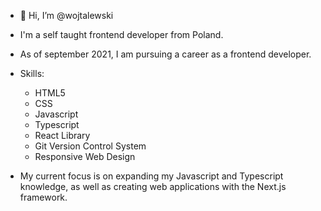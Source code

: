 - 👋 Hi, I’m @wojtalewski

- I'm a self taught frontend developer from Poland.

- As of september 2021, I am pursuing a career as a frontend developer. 

- Skills:
  
  - HTML5
  - CSS
  - Javascript
  - Typescript
  - React Library
  - Git Version Control System
  - Responsive Web Design
  
 - My current focus is on expanding my Javascript and Typescript knowledge, as well as creating web applications with the Next.js framework. 



<!---
wojtalewski/wojtalewski is a ✨ special ✨ repository because its `README.md` (this file) appears on your GitHub profile.
You can click the Preview link to take a look at your changes.
--->

